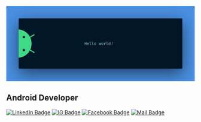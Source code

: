 ![](./assets/banner.png)

## Android Developer

[![LinkedIn Badge](https://img.shields.io/badge/-Lovro_Kerečeni-2867b2?style=flat-square&labelColor=2867b2&logo=linkedin&logoColor=white)](https://www.linkedin.com/in/lovro-kere%C4%8Deni-25a997200) [![IG Badge](https://img.shields.io/badge/-@lovro_kereceni-fb3958?style=flat-square&labelColor=fb3958&logo=instagram&logoColor=white)](https://www.instagram.com/lovro_kereceni) [![Facebook Badge](https://img.shields.io/badge/-Lovro_Kerečeni-4267B2?style=flat-square&labelColor=4267B2&logo=facebook&logoColor=white)](https://www.facebook.com/lovro630) [![Mail Badge](https://img.shields.io/badge/-lovro.kereceni-C71610?style=flat-square&labelColor=C71610&logo=gmail&logoColor=white)](mailto:lovro.kereceni@gmail.com)
